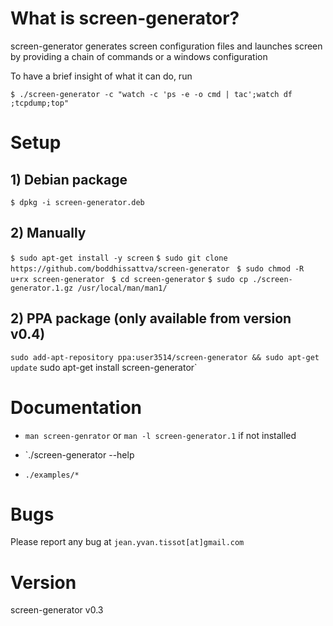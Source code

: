 # What is screen-generator?

screen-generator generates screen configuration files and launches screen by providing a chain of commands or a windows configuration

To have a brief insight of what it can do, run

`$ ./screen-generator -c "watch -c 'ps -e -o cmd | tac';watch df ;tcpdump;top"`

# Setup

## 1) Debian package

`$ dpkg -i screen-generator.deb`

## 2) Manually

`$ sudo apt-get install -y screen`
`$ sudo git clone https://github.com/boddhissattva/screen-generator `
`$ sudo chmod -R u+rx screen-generator `
`$ cd screen-generator`
`$ sudo cp ./screen-generator.1.gz /usr/local/man/man1/  `

## 2) PPA package (only available from version v0.4)

`sudo add-apt-repository ppa:user3514/screen-generator && sudo apt-get update`
sudo apt-get install screen-generator`


# Documentation

* `man screen-genrator` or `man -l screen-generator.1` if not installed

* `./screen-generator --help

* `./examples/*`

# Bugs

Please report any bug at `jean.yvan.tissot[at]gmail.com`


# Version

screen-generator v0.3

